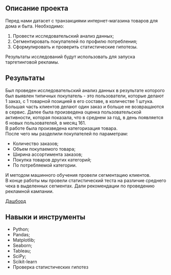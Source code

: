 ## Описание проекта

Перед нами датасет с транзакциями интернет-магазина товаров для дома и быта. 
Необходимо:
1. Провести исследовательский анализ данных;
2. Сегментировать покупателей по профилю потребления;
3. Сформулировать и проверить статистические гипотезы.

Результаты исследований будут использовать для запуска таргетинговой рекламы.

## Результаты

Был проведен исследовательский анализ данных в результате которого был выявлен типичных покупатель - это пользователи, которые делают 1 заказ, с 1 товарной позицией в его составе, в количестве 1 штука.  Большая часть клиентов делают один заказ и больше не возвращаются в сервис.
Далее была произведена оценка пользовательской активности, которая показала, что в среднем за год, в день появляется 6 новых пользователей, в месяц 161.  
В работе была произведена категоризация товара.  
После чего мы разделили покупателей по параметрам: 
  - Количество заказов;
  - Объем покупаемого товара;
  - Ширина ассортимента заказов;
  - Покупка товаров других категорий;
  - По потребляемой категории.


И методом машинного обучения провели сегментацию клиентов.  
В конце работы мы провели статистический теста на различие среднего чека в выделенных сегментах.
Дали рекомендации по проведению рекламной кампании.

[Дашборд](https://public.tableau.com/app/profile/evgeny2545/viz/dash_purchase_dynamics/Dashboard1?publish=yes)


## Навыки и инструменты

- Python;
- Pandas;
- Matplotlib;
- Seaborn;
- Tableau;
- SciPy;
- Scikit-learn
- Проверка статистических гипотез


